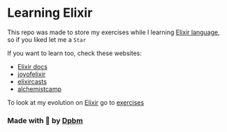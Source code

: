 # Learning Elixir

This repo was made to store my exercises while I learning [Elixir language](https://elixir-lang.org/), so if you liked let me a `Star`

If you want to learn too, check these websites:

- [Elixir docs](https://elixir-lang.org/getting-started/introduction.html)
- [joyofelixir](https://joyofelixir.com/)
- [elixircasts](https://elixircasts.io/)
- [alchemistcamp](https://alchemist.camp/)

To look at my evolution on [Elixir](https://elixir-lang.org/) go to [exercises](/exercises/readme.md)

### Made with 🥰 by [Dpbm](https://github.com/Dpbm)
